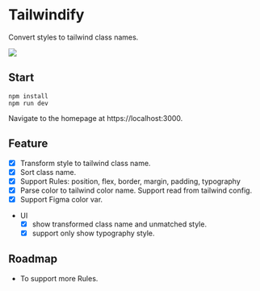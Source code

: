 # Tailwindify
Convert styles to tailwind class names.

![](./demo.gif)

## Start
```
npm install
npm run dev
```

Navigate to the homepage at https://localhost:3000.

## Feature
- [x] Transform style to tailwind class name.
- [x] Sort class name.
- [x] Support Rules: position, flex, border, margin, padding, typography
- [x] Parse color to tailwind color name. Support read from tailwind config.
- [x] Support Figma color var.
- UI
  - [x] show transformed class name and unmatched style.
  - [x] support only show typography style.

## Roadmap
- To support more Rules.
